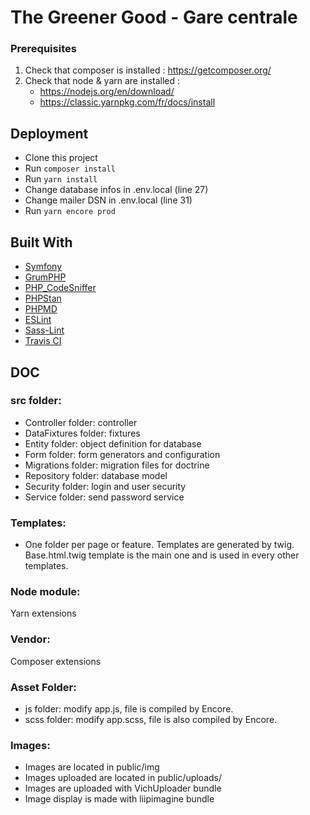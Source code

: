 # The Greener Good - Gare centrale
### Prerequisites


1. Check that composer is installed : https://getcomposer.org/
2. Check that node & yarn are installed : 
    * https://nodejs.org/en/download/
    * https://classic.yarnpkg.com/fr/docs/install 

## Deployment

* Clone this project
* Run `composer install`
* Run `yarn install`
* Change database infos in .env.local (line 27)
* Change mailer DSN in .env.local (line 31)
* Run `yarn encore prod`


## Built With

* [Symfony](https://github.com/symfony/symfony)
* [GrumPHP](https://github.com/phpro/grumphp)
* [PHP_CodeSniffer](https://github.com/squizlabs/PHP_CodeSniffer)
* [PHPStan](https://github.com/phpstan/phpstan)
* [PHPMD](http://phpmd.org)
* [ESLint](https://eslint.org/)
* [Sass-Lint](https://github.com/sasstools/sass-lint)
* [Travis CI](https://github.com/marketplace/travis-ci)

## DOC

### src folder:
* Controller folder: controller 
* DataFixtures folder: fixtures
* Entity folder: object definition for database
* Form folder: form generators and configuration
* Migrations folder: migration files for doctrine
* Repository folder: database model
* Security folder: login and user security
* Service folder: send password service

### Templates: 
* One folder per page or feature. Templates are generated by twig. 
Base.html.twig template is the main one and is used in every other templates. 

### Node module:
Yarn extensions

### Vendor:
Composer extensions

### Asset Folder:
* js folder: modify app.js, file is compiled by Encore. 
* scss folder: modify app.scss, file is also compiled by Encore. 

### Images:
* Images are located in public/img
* Images uploaded are located in public/uploads/
* Images are uploaded with VichUploader bundle
* Image display is made with liipimagine bundle